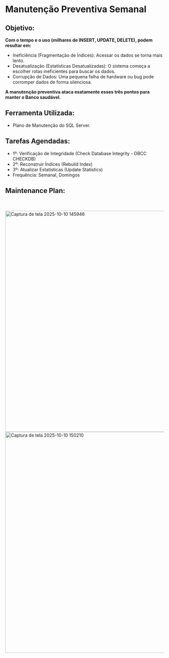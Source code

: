 # Manutenção Preventiva Semanal

## Objetivo: 

**Com o tempo e o uso (milhares de INSERT, UPDATE, DELETE), podem resultar em:**

* Ineficiência (Fragmentação de Índices): Acessar os dados se torna mais lento.
* Desatualização (Estatísticas Desatualizadas): O sistema começa a escolher rotas ineficientes para buscar os dados.
* Corrupção de Dados: Uma pequena falha de hardware ou bug pode corromper dados de forma silenciosa.

**A manutenção preventiva ataca exatamente esses três pontos para manter o Banco saudável.**

## Ferramenta Utilizada: 

* Plano de Manutenção do SQL Server.

## Tarefas Agendadas: 

* 1º: Verificação de Integridade (Check Database Integrity - DBCC CHECKDB)
* 2º: Reconstruir Índices (Rebuild Index)
* 3º: Atualizar Estatísticas (Update Statistics)
* Frequência: Semanal, Domingos

## Maintenance Plan:
<br>
<br>
<img width="900" height="700" alt="Captura de tela 2025-10-10 145946" src="https://github.com/user-attachments/assets/3bb5450e-a22b-40c5-8990-9b47cfaf73df" />
<br>
<img width="900" height="700" alt="Captura de tela 2025-10-10 150210" src="https://github.com/user-attachments/assets/32feaf62-3347-4a91-9c6e-40a99bd5c94e" />


